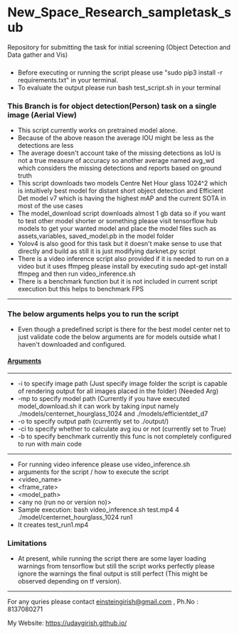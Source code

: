 # New_Space_Research_sampletask_sub
Repository for submitting the task for initial screening (Object Detection and Data gather and Vis)

###
* Before executing or running the script please use 
"sudo pip3 install -r requirements.txt" in your terminal.
* To evaluate the output please run  bash test_script.sh in your terminal

### This Branch is for object detection(Person) task on a single image (Aerial View)
<ul>
<li> This script currently works on pretrained model alone. </li>
<li> Because of the above reason the average IOU might be less as the detections are less </li>
<li> The average doesn't account take of the missing detections as IoU is not a true measure of accuracy so another average named avg_wd which considers the missing detections and reports based on ground truth </li>
<li> This script downloads two models Centre Net Hour glass 1024^2 which is intuitively best model for distant short object detection and Efficient Det model v7 which is having the highest mAP and the current SOTA in most of the use cases </li>
<li> The model_download script downloads almost 1 gb data so if you want to test other model shorter or something please visit tensorflow hub models to get your wanted model and place the model files such as assets,variables, saved_model.pb in the model folder </li>
<li> Yolov4 is also good for this task but it doesn't make sense to use that directly and build as still it is just modifying darknet.py script </li>
<li> There is a video inference script also provided if it is needed to run on a video but it uses ffmpeg please install by executing sudo apt-get install ffmpeg and then run video_inference.sh </li>
<li> There is a benchmark function but it is not included in current script execution but this helps to benchmark FPS </li>
</ul>

***

### The below  arguments helps you to run the script 
* Even though a predefined script is there for the best model center net to just validate code the below arguments are for models outside what I haven't downloaded and configured.

#### <u>Arguments</u>
***
* -i to specify image path (Just specify image folder the script is capable of rendering output for all images placed in the folder) (Needed Arg)
* -mp to specify model path (Currently if you have executed model_download.sh it can work by taking input namely ./models/centernet_hourglass_1024 and ./models/efficientdet_d7
* -o to specify output path (currently set to ./output/)
* -ci to specify whether to calculate avg iou or not (currently set to True)
* -b to specify benchmark currently this func is not completely configured to run with main code 

***
* For  running video inference please use video_inference.sh
* arguments for the script / how to execute the script 
* <video_name>
* <frame_rate>
* <model_path>
* <any no (run no or version no)>
* Sample execution: bash video_inference.sh test.mp4 4 ./model/centernet_hourglass_1024 run1 
* It creates test_run1.mp4

### Limitations
* At present, while running the script there are some layer loading warnings from tensorflow but still the script works perfectly please ignore the warnings the final output is still perfect (This might be observed depending on tf version).


*** 
For any quries please contact einsteingirish@gmail.com , 
Ph.No : 8137080271

My Website: https://udaygirish.github.io/

